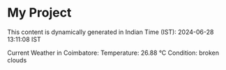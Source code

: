 # My Project

This content is dynamically generated in Indian Time (IST): 2024-06-28 13:11:08 IST


Current Weather in Coimbatore:
Temperature: 26.88 °C
Condition: broken clouds
